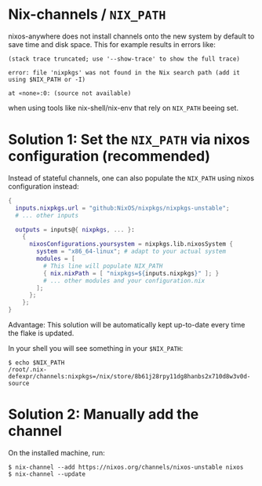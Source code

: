 # Nix-channels / `NIX_PATH`

nixos-anywhere does not install channels onto the new system by default to save
time and disk space. This for example results in errors like:

```
(stack trace truncated; use '--show-trace' to show the full trace)

error: file 'nixpkgs' was not found in the Nix search path (add it using $NIX_PATH or -I)

at «none»:0: (source not available)
```

when using tools like nix-shell/nix-env that rely on `NIX_PATH` beeing set.

# Solution 1: Set the `NIX_PATH` via nixos configuration (recommended)

Instead of stateful channels, one can also populate the `NIX_PATH` using nixos
configuration instead:

```nix
{
  inputs.nixpkgs.url = "github:NixOS/nixpkgs/nixpkgs-unstable";
  # ... other inputs

  outputs = inputs@{ nixpkgs, ... }:
    {
      nixosConfigurations.yoursystem = nixpkgs.lib.nixosSystem {
        system = "x86_64-linux"; # adapt to your actual system
        modules = [
          # This line will populate NIX_PATH
          { nix.nixPath = [ "nixpkgs=${inputs.nixpkgs}" ]; }
          # ... other modules and your configuration.nix
        ];
      };
    };
}
```

Advantage: This solution will be automatically kept up-to-date every time the
flake is updated.

In your shell you will see something in your `$NIX_PATH`:

```shellSession
$ echo $NIX_PATH
/root/.nix-defexpr/channels:nixpkgs=/nix/store/8b61j28rpy11dg8hanbs2x710d8w3v0d-source
```

# Solution 2: Manually add the channel

On the installed machine, run:

```shellSession
$ nix-channel --add https://nixos.org/channels/nixos-unstable nixos
$ nix-channel --update
```
